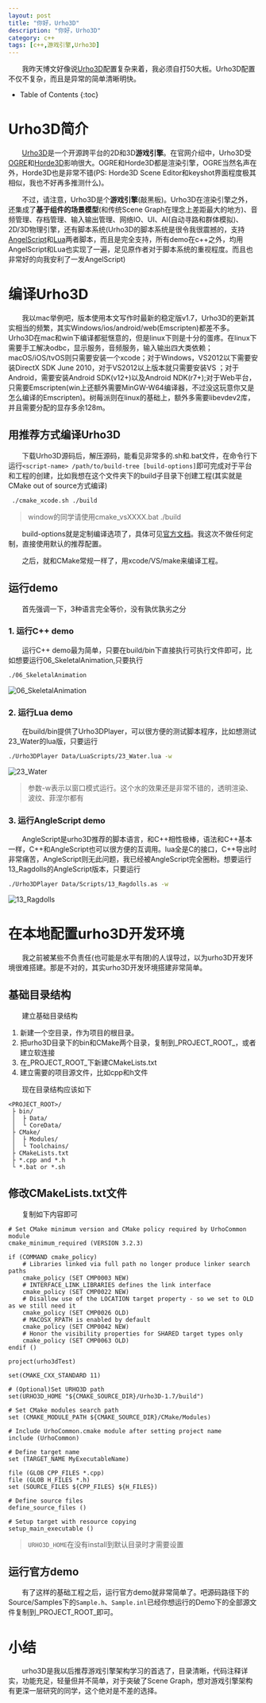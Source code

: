 ```yaml
---
layout: post
title: "你好，Urho3D"
description: "你好，Urho3D"
category: c++
tags: [c++,游戏引擎,Urho3D]
---
```


&nbsp; &nbsp; &nbsp; &nbsp;我昨天博文好像说[Urho3D](https://urho3d.github.io/)配置复杂来着，我必须自打50大板。Urho3D配置不仅不复杂，而且是异常的简单清晰明快。

<!-- more -->

* Table of Contents
{:toc}

# Urho3D简介

&nbsp; &nbsp; &nbsp; &nbsp;[Urho3D](https://urho3d.github.io/)是一个开源跨平台的2D和3D**游戏引擎**。在官网介绍中，Urho3D受[OGRE](http://www.ogre3d.org/)和[Horde3D](http://horde3d.org/)影响很大。OGRE和Horde3D都是渲染引擎，OGRE当然名声在外，Horde3D也是非常不错(PS: Horde3D Scene Editor和keyshot界面程度极其相似，我也不好再多推测什么)。

&nbsp; &nbsp; &nbsp; &nbsp;不过，请注意，Urho3D是个**游戏引擎**(敲黑板)。Urho3D在渲染引擎之外，还集成了**基于组件的场景模型**(和传统Scene Graph在理念上差距最大的地方)、音频管理、存档管理、输入输出管理、网络IO、UI、AI(自动寻路和群体模拟)、2D/3D物理引擎，还有脚本系统(Urho3D的脚本系统是很令我很震撼的，支持[AngelScript](http://www.angelcode.com/angelscript/)和[Lua](https://www.lua.org/)两者脚本，而且是完全支持，所有demo在c++之外，均用AngelScript和Lua也实现了一遍，足见原作者对于脚本系统的重视程度。而且也非常好的向我安利了一发AngelScript)

# 编译Urho3D

&nbsp; &nbsp; &nbsp; &nbsp;我以mac举例吧，版本使用本文写作时最新的稳定版v1.7，Urho3D的更新其实相当的频繁，其实Windows/ios/android/web(Emscripten)都差不多。Urho3D在mac和win下编译都挺惬意的，但是linux下则是十分的蛋疼。在linux下需要手工解决odbc，显示服务，音频服务，输入输出四大类依赖；macOS/iOS/tvOS则只需要安装一个xcode；对于Windows，VS2012以下需要安装DirectX SDK June 2010，对于VS2012以上版本就只需要安装VS ；对于Android，需要安装Android SDK(v12+)以及Android NDK(r7+);对于Web平台，只需要Emscripten(win上还额外需要MinGW-W64编译器，不过没这玩意你又是怎么编译的Emscripten)。树莓派则在linux的基础上，额外多需要libevdev2库，并且需要分配的显存多余128m。

## 用推荐方式编译Urho3D

&nbsp; &nbsp; &nbsp; &nbsp;下载Urho3D源码后，解压源码，能看见非常多的.sh和.bat文件，在命令行下运行`<script-name> /path/to/build-tree [build-options]`即可完成对于平台和工程的创建，比如我想在这个文件夹下的build子目录下创建工程(其实就是CMake out of source方式编译)

```bash
 ./cmake_xcode.sh ./build
```
> window的同学请使用cmake_vsXXXX.bat ./build

&nbsp; &nbsp; &nbsp; &nbsp;build-options就是定制编译选项了，具体可见[官方文档](build-options)。我这次不做任何定制，直接使用默认的推荐配置。

&nbsp; &nbsp; &nbsp; &nbsp;之后，就和CMake常规一样了，用xcode/VS/make来编译工程。

## 运行demo

&nbsp; &nbsp; &nbsp; &nbsp;首先强调一下，3种语言完全等价，没有孰优孰劣之分

### 1. 运行C++ demo

&nbsp; &nbsp; &nbsp; &nbsp;运行C++ demo最为简单，只要在build/bin下直接执行可执行文件即可，比如想要运行06_SkeletalAnimation,只要执行

```bash
./06_SkeletalAnimation
```

![06_SkeletalAnimation](http://7xqrar.com1.z0.glb.clouddn.com/urho3DQQ20170918-230603@2x.png)

### 2. 运行Lua demo

&nbsp; &nbsp; &nbsp; &nbsp;在build/bin提供了Urho3DPlayer，可以很方便的测试脚本程序，比如想测试23_Water的lua版，只要运行

```bash
./Urho3DPlayer Data/LuaScripts/23_Water.lua -w
```

![23_Water](http://7xqrar.com1.z0.glb.clouddn.com/urho3DQQ20170918-230627@2x.png)

> 参数-w表示以窗口模式运行。这个水的效果还是非常不错的，透明渲染、波纹、菲涅尔都有

### 3. 运行AngleScript demo

&nbsp; &nbsp; &nbsp; &nbsp;AngleScript是urho3D推荐的脚本语言，和C++相性极棒，语法和C++基本一样，C++和AngleScript也可以很方便的互调用。lua全是C的接口，C++导出时非常痛苦，AngleScript则无此问题，我已经被AngleScript完全圈粉。想要运行13_Ragdolls的AngleScript版本，只要运行

```bash
./Urho3DPlayer Data/Scripts/13_Ragdolls.as -w
```

![13_Ragdolls](http://7xqrar.com1.z0.glb.clouddn.com/urho3DQQ20170918-230649@2x.png)

# 在本地配置urho3D开发环境

&nbsp; &nbsp; &nbsp; &nbsp;我之前被某些不负责任(也可能是水平有限)的人误导过，以为urho3D开发环境很难搭建。那是不对的，其实urho3D开发环境搭建非常简单。

## 基础目录结构

&nbsp; &nbsp; &nbsp; &nbsp;建立基础目录结构

1. 新建一个空目录，作为项目的根目录。
2. 把urho3D目录下的bin和CMake两个目录，复制到_PROJECT\_ROOT_，或者建立软连接
3. 在_PROJECT\_ROOT_下新建CMakeLists.txt
4. 建立需要的项目源文件，比如cpp和h文件

&nbsp; &nbsp; &nbsp; &nbsp;现在目录结构应该如下

```
<PROJECT_ROOT>/
 ├ bin/
 │  ├ Data/
 │  └ CoreData/
 ├ CMake/
 │  ├ Modules/
 │  └ Toolchains/
 ├ CMakeLists.txt
 ├ *.cpp and *.h
 └ *.bat or *.sh
```

## 修改CMakeLists.txt文件

&nbsp; &nbsp; &nbsp; &nbsp;复制如下内容即可

```
# Set CMake minimum version and CMake policy required by UrhoCommon module
cmake_minimum_required (VERSION 3.2.3)

if (COMMAND cmake_policy)
    # Libraries linked via full path no longer produce linker search paths
    cmake_policy (SET CMP0003 NEW)
    # INTERFACE_LINK_LIBRARIES defines the link interface
    cmake_policy (SET CMP0022 NEW)
    # Disallow use of the LOCATION target property - so we set to OLD as we still need it
    cmake_policy (SET CMP0026 OLD)
    # MACOSX_RPATH is enabled by default
    cmake_policy (SET CMP0042 NEW)
    # Honor the visibility properties for SHARED target types only
    cmake_policy (SET CMP0063 OLD)
endif ()

project(urho3dTest)

set(CMAKE_CXX_STANDARD 11)

# (Optional)Set URHO3D path
set(URHO3D_HOME "${CMAKE_SOURCE_DIR}/Urho3D-1.7/build")

# Set CMake modules search path
set (CMAKE_MODULE_PATH ${CMAKE_SOURCE_DIR}/CMake/Modules)

# Include UrhoCommon.cmake module after setting project name
include (UrhoCommon)

# Define target name
set (TARGET_NAME MyExecutableName)

file (GLOB CPP_FILES *.cpp)
file (GLOB H_FILES *.h)
set (SOURCE_FILES ${CPP_FILES} ${H_FILES})

# Define source files
define_source_files ()

# Setup target with resource copying
setup_main_executable ()
```

> `URHO3D_HOME`在没有install到默认目录时才需要设置

## 运行官方demo

&nbsp; &nbsp; &nbsp; &nbsp;有了这样的基础工程之后，运行官方demo就非常简单了。吧源码路径下的Source/Samples下的`Sample.h`、`Sample.inl`已经你想运行的Demo下的全部源文件复制到_PROJECT\_ROOT_即可。

# 小结

&nbsp; &nbsp; &nbsp; &nbsp;urho3D是我以后推荐游戏引擎架构学习的首选了，目录清晰，代码注释详实，功能充足，轻量但并不简单，对于突破了Scene Graph，想对游戏引擎架构有更深一层研究的同学，这个绝对是不差的选择。
